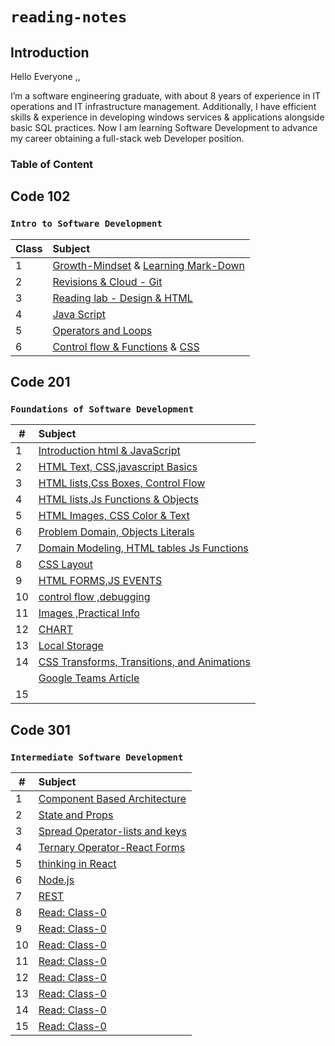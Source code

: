# **`reading-notes`**

## Introduction

Hello Everyone ,,

I’m a software engineering graduate, with about 8 years of experience in IT operations and IT infrastructure management.
Additionally, I  have efficient skills & experience in developing windows services & applications alongside basic SQL practices.
Now I am learning  Software Development to advance my career obtaining a full-stack web Developer position.

### **Table of Content**

## Code 102 
### **`Intro to Software Development`**

| Class | Subject  | 
| ---            | :--        |   
|     1    | [Growth-Mindset](Code102/Lec1/Growth-MindSet.md) &  [Learning Mark-Down](Code102/Lec1/Learning%20Mark-Down.md)|  
|     2    | [Revisions & Cloud - Git](Code102/Lec1/Git.md) |
|     3    | [Reading lab - Design & HTML](Code102/Lec2/Lab-Reading.md)|
|     4    | [Java Script](Code102/Lec4/Lab4-Reading.md) |
|     5    | [Operators and Loops](Code102/Lec5/Operators-loops.md) |
|     6    | [Control flow & Functions](Code102/Lec6/ControlFlowandFunctions.md)  &  [CSS](Code102/Lec6/CSS.md)  |


## Code 201

### **`Foundations of Software Development`**

| # | Subject | 
| ---            | :--        |   
| 1 | [Introduction html & JavaScript](Code201/class-01.md)|  
| 2 | [HTML Text, CSS,javascript Basics](Code201/Class-02.md) |  
| 3 | [HTML lists,Css Boxes, Control Flow](Code201/class-03.md) |  
| 4 | [HTML lists,Js Functions & Objects](Code201/class-04.md) |  
| 5 | [HTML Images, CSS Color & Text](Code201/class-05.md) |
| 6 | [Problem Domain, Objects Literals](Code201/Class-06.md)  |
| 7 | [Domain Modeling, HTML tables Js Functions](Code201/class-07.md)  |
| 8 | [CSS Layout](Code201/class-08.md) |
| 9 | [HTML FORMS,JS EVENTS](Code201/class-09.md) |
| 10 | [control flow ,debugging](Code201/class-10.md) |
| 11 | [Images ,Practical Info](Code201/class-11.md) |
| 12 | [CHART](Code201/class-12.md) |
| 13 | [Local Storage](Code201/class-13.md) |
| 14 |  [CSS Transforms, Transitions, and Animations](Code201/class-14a.md) |
|    |  [Google Teams Article](Code201/class-14b.md) |
| 15 |  []() |


## Code 301

### **`Intermediate Software Development`**

| # | Subject | 
| ---            | :--        |   
| 1 | [Component Based Architecture](Code301/class-01.md)|  
| 2 | [State and Props](Code301/Class-02.md) |  
| 3 | [Spread Operator-lists and keys](Code301/class-03.md) |  
| 4 | [Ternary Operator-React Forms](Code301/class-04.md) |  
| 5 | [thinking in React](Code301/class-05.md) |
| 6 | [Node.js](Code301/class-06.md)  |
| 7 | [REST](Code301/class-07.md)  |
| 8 | [Read: Class-0](Code301/class-08.md) |
| 9 | [Read: Class-0](Code301/class-09.md) |
| 10 | [Read: Class-0](Code301/class-10.md) |
| 11 | [Read: Class-0](Code301/class-11.md) |
| 12 | [Read: Class-0](Code301/class-12.md) |
| 13 | [Read: Class-0](Code301/class-13.md) |
| 14 | [Read: Class-0](Code301/class-14.md) |
| 15 | [Read: Class-0](Code301/class-15.md) |

